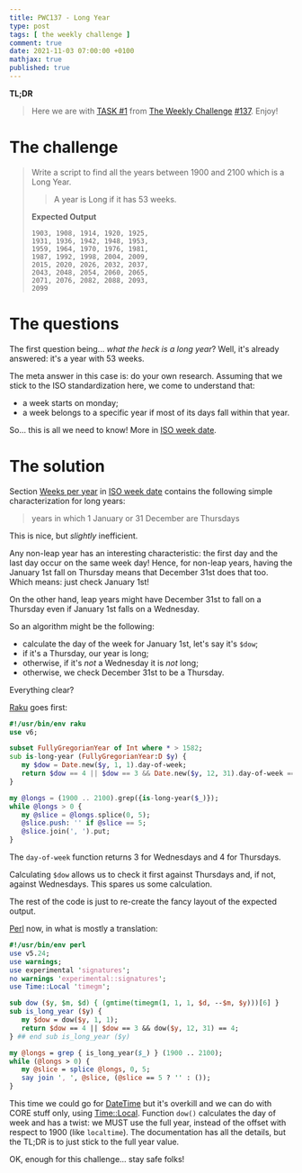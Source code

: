 ```yaml
---
title: PWC137 - Long Year
type: post
tags: [ the weekly challenge ]
comment: true
date: 2021-11-03 07:00:00 +0100
mathjax: true
published: true
---
```


**TL;DR**

> Here we are with [TASK #1][] from [The Weekly Challenge][]
> [#137][]. Enjoy!

# The challenge

> Write a script to find all the years between 1900 and 2100 which is a
> Long Year.
>
>> A year is Long if it has 53 weeks.
>
> **Expected Output**
>
>     1903, 1908, 1914, 1920, 1925,
>     1931, 1936, 1942, 1948, 1953,
>     1959, 1964, 1970, 1976, 1981,
>     1987, 1992, 1998, 2004, 2009,
>     2015, 2020, 2026, 2032, 2037,
>     2043, 2048, 2054, 2060, 2065,
>     2071, 2076, 2082, 2088, 2093,
>     2099

# The questions

The first question being... *what the heck is a long year*? Well, it's
already answered: it's a year with 53 weeks.

The meta answer in this case is: do your own research. Assuming that we
stick to the ISO standardization here, we come to understand that:

- a week starts on monday;
- a week belongs to a specific year if most of its days fall within that
  year.

So... this is all we need to know! More in [ISO week date][].

# The solution

Section [Weeks per year][] in [ISO week date][] contains the following
simple characterization for long years:

> years in which 1 January or 31 December are Thursdays

This is nice, but *slightly* inefficient.

Any non-leap year has an interesting characteristic: the first day and
the last day occur on the same week day! Hence, for non-leap years,
having the January 1st fall on Thursday means that December 31st does
that too. Which means: just check January 1st!

On the other hand, leap years might have December 31st to fall on a
Thursday even if January 1st falls on a Wednesday.

So an algorithm might be the following:

- calculate the day of the week for January 1st, let's say it's `$dow`;
- if it's a Thursday, our year is long;
- otherwise, if it's *not* a Wednesday it is *not* long;
- otherwise, we check December 31st to be a Thursday.

Everything clear?

[Raku][] goes first:

```raku
#!/usr/bin/env raku
use v6;

subset FullyGregorianYear of Int where * > 1582;
sub is-long-year (FullyGregorianYear:D $y) {
   my $dow = Date.new($y, 1, 1).day-of-week;
   return $dow == 4 || $dow == 3 && Date.new($y, 12, 31).day-of-week == 4;
}

my @longs = (1900 .. 2100).grep({is-long-year($_)});
while @longs > 0 {
   my @slice = @longs.splice(0, 5);
   @slice.push: '' if @slice == 5;
   @slice.join(', ').put;
}
```

The `day-of-week` function returns 3 for Wednesdays and 4 for Thursdays.

Calculating `$dow` allows us to check it first against Thursdays and, if
not, against Wednesdays. This spares us some calculation.

The rest of the code is just to re-create the fancy layout of the
expected output.

[Perl][] now, in what is mostly a translation:

```perl
#!/usr/bin/env perl
use v5.24;
use warnings;
use experimental 'signatures';
no warnings 'experimental::signatures';
use Time::Local 'timegm';

sub dow ($y, $m, $d) { (gmtime(timegm(1, 1, 1, $d, --$m, $y)))[6] }
sub is_long_year ($y) {
   my $dow = dow($y, 1, 1);
   return $dow == 4 || $dow == 3 && dow($y, 12, 31) == 4;
} ## end sub is_long_year ($y)

my @longs = grep { is_long_year($_) } (1900 .. 2100);
while (@longs > 0) {
   my @slice = splice @longs, 0, 5;
   say join ', ', @slice, (@slice == 5 ? '' : ());
}
```

This time we could go for [DateTime][] but it's overkill and we can do
with CORE stuff only, using [Time::Local][]. Function `dow()` calculates
the day of week and has a twist: we MUST use the full year, instead of
the offset with respect to 1900 (like `localtime`). The documentation
has all the details, but the TL;DR is to just stick to the full year
value.

OK, enough for this challenge... stay safe folks!

[The Weekly Challenge]: https://theweeklychallenge.org/
[#137]: https://theweeklychallenge.org/blog/perl-weekly-challenge-137/
[TASK #1]: https://theweeklychallenge.org/blog/perl-weekly-challenge-137/#TASK1
[Perl]: https://www.perl.org/
[Raku]: https://raku.org/
[ISO week date]: https://en.wikipedia.org/wiki/ISO_week_date
[Weeks per year]: https://en.wikipedia.org/wiki/ISO_week_date#Weeks_per_year
[DateTime]: https://metacpan.org/pod/DateTime
[Time::Local]: https://metacpan.org/pod/Time::Local
